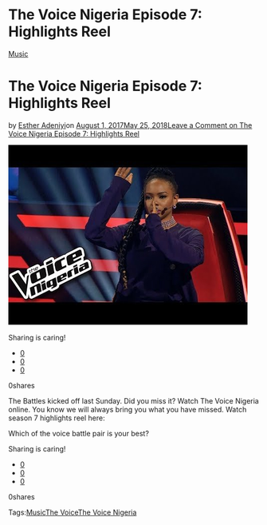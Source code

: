 # The Voice Nigeria Episode 7: Highlights Reel

[Music](https://estheradeniyi.com/category/music/)
# The Voice Nigeria Episode 7: Highlights Reel

by [Esther Adeniyi](https://estheradeniyi.com/author/esther-adeniyi/)on [August 1, 2017May 25, 2018](https://estheradeniyi.com/the-voice-nigeria-episode-7-highlights/)[Leave a Comment on The Voice Nigeria Episode 7: Highlights Reel](https://estheradeniyi.com/the-voice-nigeria-episode-7-highlights/#respond)

![](images\hqdefault-5.jpg)

Sharing is caring!

- [0](https://www.facebook.com/sharer/sharer.php?u=https%3A%2F%2Festheradeniyi.com%2Fthe-voice-nigeria-episode-7-highlights%2F&amp;t=The%20Voice%20Nigeria%20Episode%207%3A%20Highlights%20Reel)
- [0](https://twitter.com/intent/tweet?text=The%20Voice%20Nigeria%20Episode%207%3A%20Highlights%20Reel&amp;url=https%3A%2F%2Festheradeniyi.com%2Fthe-voice-nigeria-episode-7-highlights%2F)
- [0](#)

0shares

The Battles kicked off last Sunday. Did you miss it? Watch The Voice Nigeria online. You know we will always bring you what you have missed. Watch season 7 highlights reel here:

Which of the voice battle pair is your best?

Sharing is caring!

- [0](https://www.facebook.com/sharer/sharer.php?u=https%3A%2F%2Festheradeniyi.com%2Fthe-voice-nigeria-episode-7-highlights%2F&amp;t=The%20Voice%20Nigeria%20Episode%207%3A%20Highlights%20Reel)
- [0](https://twitter.com/intent/tweet?text=The%20Voice%20Nigeria%20Episode%207%3A%20Highlights%20Reel&amp;url=https%3A%2F%2Festheradeniyi.com%2Fthe-voice-nigeria-episode-7-highlights%2F)
- [0](#)

0shares

Tags:[Music](https://estheradeniyi.com/tag/music/)[The Voice](https://estheradeniyi.com/tag/the-voice/)[The Voice Nigeria](https://estheradeniyi.com/tag/the-voice-nigeria/)